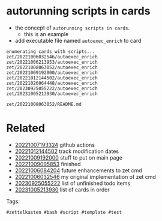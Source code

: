 # autorunning scripts in cards

- the concept of `autorunning scripts in cards`.
  - this is an example
- add executable file named `autoexec_enrich` to card

```
enumerating cards with scripts...
zet/20221006032546/autoexec_enrich
zet/20221006213953/autoexec_enrich
zet/20221008063052/autoexec_enrich
zet/20221009192000/autoexec_enrich
zet/20221012144502/autoexec_enrich
zet/20221026064448/autoexec_enrich
zet/20230925055222/autoexec_enrich
zet/20231005213930/autoexec_enrich
```

` zet/20221008063052/README.md `

# Related

- [20221007193324](/zet/20221007193324/README.md) github actions
- [20221012144502](/zet/20221012144502/README.md) track modification dates
- [20221009192000](/zet/20221009192000/README.md) stuff to put on main page
- [20221009095853](/zet/20221009095853/README.md) finished
- [20221006084204](/zet/20221006084204/README.md) future enhancements to zet cmd
- [20221006032546](/zet/20221006032546/README.md) my original implementation of zet cmd
- [20230925055222](/zet/20230925055222/README.md) list of unfinished todo items
- [20231005213930](/zet/20231005213930/README.md) list of cards in order

Tags:

    #zettelkasten #bash #script #template #test
